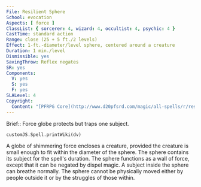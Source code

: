 ```yaml
---
File: Resilient Sphere
School: evocation
Aspects: [ force ]
ClassList: { sorcerer: 4, wizard: 4, occultist: 4, psychic: 4 }
CastTime: standard action
Range: close (25 + 5 ft./2 levels)
Effect: 1-ft.-diameter/level sphere, centered around a creature
Duration: 1 min./level
Dismissible: yes
SavingThrow: Reflex negates
SR: yes
Components:
  V: yes
  S: yes
  F: yes
SLALevel: 4
Copyright:
  Content: "[PFRPG Core](http://www.d20pfsrd.com/magic/all-spells/r/resilient-sphere)"
---
```

Brief:: Force globe protects but traps one subject.

```dataviewjs
customJS.Spell.printWiki(dv)
```

A globe of shimmering force encloses a creature, provided the creature is small enough to fit within the diameter of the sphere.  The sphere contains its subject for the spell's duration. The sphere functions as a wall of force, except that it can be negated by dispel magic. A subject inside the sphere can breathe normally.  The sphere cannot be physically moved either by people outside it or by the struggles of those within.
